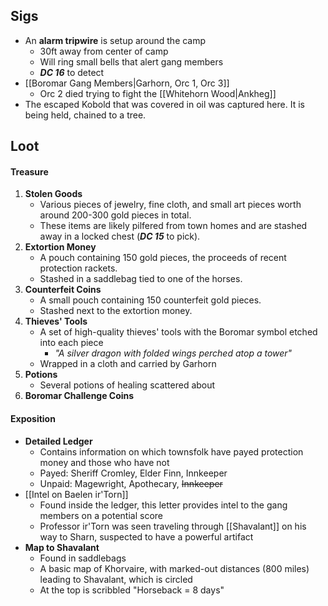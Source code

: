## Sigs
- An **alarm tripwire** is setup around the camp
	- 30ft away from center of camp
	- Will ring small bells that alert gang members
	- ***DC 16*** to detect
- [[Boromar Gang Members|Garhorn, Orc 1, Orc 3]]
	- Orc 2 died trying to fight the [[Whitehorn Wood|Ankheg]]
- The escaped Kobold that was covered in oil was captured here. It is being held, chained to a tree.
## Loot
#### Treasure
1.  **Stolen Goods**
	- Various pieces of jewelry, fine cloth, and small art pieces worth around 200-300 gold pieces in total. 
	- These items are likely pilfered from town homes and are stashed away in a locked chest (***DC 15*** to pick).
2. **Extortion Money**
	-  A pouch containing 150 gold pieces, the proceeds of recent protection rackets. 
	- Stashed in a saddlebag tied to one of the horses. 
3. **Counterfeit Coins**
	- A small pouch containing 150 counterfeit gold pieces.
	- Stashed next to the extortion money.
4. **Thieves' Tools**
	-  A set of high-quality thieves' tools with the Boromar symbol etched into each piece
		- *"A silver dragon with folded wings perched atop a tower"*
	- Wrapped in a cloth and carried by Garhorn
5. **Potions**
	- Several potions of healing scattered about
6. **Boromar Challenge Coins**

#### Exposition
- **Detailed Ledger**
	- Contains information on which townsfolk have payed protection money and those who have not
	- Payed: Sheriff Cromley, Elder Finn, Innkeeper
	- Unpaid: Magewright, Apothecary, ~~Innkeeper~~
- [[Intel on Baelen ir'Torn]]
	- Found inside the ledger, this letter provides intel to the gang members on a potential score
	- Professor ir'Torn was seen traveling through [[Shavalant]] on his way to Sharn, suspected to have a powerful artifact
- **Map to Shavalant**
	- Found in saddlebags
	- A basic map of Khorvaire, with marked-out distances (800 miles) leading to Shavalant, which is circled
	- At the top is scribbled "Horseback = 8 days"